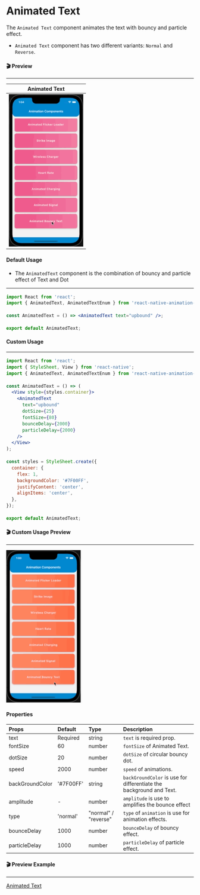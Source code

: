 # Animated Text

The `Animated Text` component animates the text with bouncy and particle effect.

- `Animated Text` component has two different variants: `Normal` and `Reverse`.

#### 🎬 Preview

---

|            Animated Text             |
| :----------------------------------: |
| ![alt tag](/assets/AnimatedText.gif) |

#### Default Usage

- The `AnimatedText` component is the combination of bouncy and particle effect of Text and Dot

---

```jsx
import React from 'react';
import { AnimatedText, AnimatedTextEnum } from 'react-native-animation-catalog';

const AnimatedText = () => <AnimatedText text="upbound" />;

export default AnimatedText;
```

#### Custom Usage

---

```jsx
import React from 'react';
import { StyleSheet, View } from 'react-native';
import { AnimatedText, AnimatedTextEnum } from 'react-native-animation-catalog';

const AnimatedText = () => (
  <View style={styles.container}>
    <AnimatedText
      text="upbound"
      dotSize={25}
      fontSize={80}
      bounceDelay={2000}
      particleDelay={2000}
    />
  </View>
);

const styles = StyleSheet.create({
  container: {
    flex: 1,
    backgroundColor: '#7F00FF',
    justifyContent: 'center',
    alignItems: 'center',
  },
});

export default AnimatedText;
```

#### 🎬 Custom Usage Preview

---

![alt tag](/assets/CustomAnimatedText.gif)

#### Properties

| Props           | Default   | Type                 | Description                                                         |
| :-------------- | :-------- | :------------------- | :------------------------------------------------------------------ |
| text            | Required  | string               | `text` is required prop.                                            |
| fontSize        | 60        | number               | `fontSize` of Animated Text.                                        |
| dotSize         | 20        | number               | `dotSize` of circular bouncy dot.                                   |
| speed           | 2000      | number               | `speed` of animations.                                              |
| backGroundColor | '#7F00FF' | string               | `backGroundColor` is use for differentiate the background and Text. |
| amplitude       | -         | number               | `amplitude` is use to amplifies the bounce effect                   |
| type            | 'normal'  | "normal" / "reverse" | `type` of `animation` is use for animation effects.                 |
| bounceDelay     | 1000      | number               | `bounceDelay` of bouncy effect.                                     |
| particleDelay   | 1000      | number               | `particleDelay` of particle effect.                                 |

#### 🎬 Preview Example

---

[Animated Text](/example/src/modules/AnimatedText/AnimatedTextScreen.tsx)
